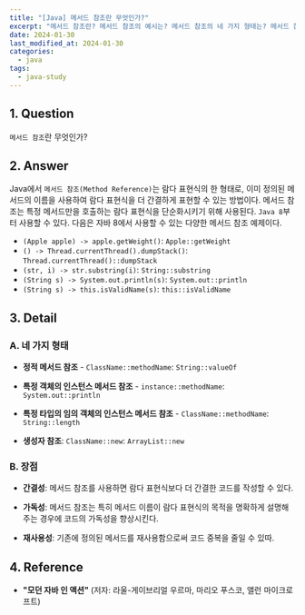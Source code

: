 ```yaml
---
title: "[Java] 메서드 참조란 무엇인가?"
excerpt: "메서드 참조란? 메서드 참조의 예시는? 메서드 참조의 네 가지 형태는? 메서드 참조의 장점은?"
date: 2024-01-30
last_modified_at: 2024-01-30
categories:
  - java
tags:
  - java-study
---
```


## 1. Question

`메서드 참조`란 무엇인가?

## 2. Answer

Java에서 `메서드 참조(Method Reference)`는 람다 표현식의 한 형태로, 이미 정의된 메서드의 이름을 사용하여 람다 표현식을 더 간결하게 표현할 수 있는 방법이다. 메서드 참조는 특정 메서드만을 호출하는 람다 표현식을 단순화시키기 위해 사용된다. `Java 8`부터 사용할 수 있다. 다음은 자바 8에서 사용할 수 있는 다양한 메서드 참조 예제이다.

* `(Apple apple) -> apple.getWeight()`: `Apple::getWeight`
* `() -> Thread.currentThread().dumpStack()`: `Thread.currentThread()::dumpStack`
* `(str, i) -> str.substring(i)`: `String::substring`
* `(String s) -> System.out.println(s)`: `System.out::println`
* `(String s) -> this.isValidName(s)`: `this::isValidName`

## 3. Detail

### A. 네 가지 형태

* **정적 메서드 참조** - `ClassName::methodName`: `String::valueOf`

* **특정 객체의 인스턴스 메서드 참조** - `instance::methodName`: `System.out::println`

* **특정 타입의 임의 객체의 인스턴스 메서드 참조** - `ClassName::methodName`: `String::length`

* **생성자 참조**: `ClassName::new`: `ArrayList::new`

### B. 장점

* **간결성**: 메서드 참조를 사용하면 람다 표현식보다 더 간결한 코드를 작성할 수 있다.

* **가독성**: 메서드 참조는 특히 메서드 이름이 람다 표현식의 목적을 명확하게 설명해주는 경우에 코드의 가독성을 향상시킨다.

* **재사용성**: 기존에 정의된 메서드를 재사용함으로써 코드 중복을 줄일 수 있따.

## 4. Reference

* **"모던 자바 인 액션"** (저자: 라울-게이브리얼 우르마, 마리오 푸스코, 앨런 마이크로프트)